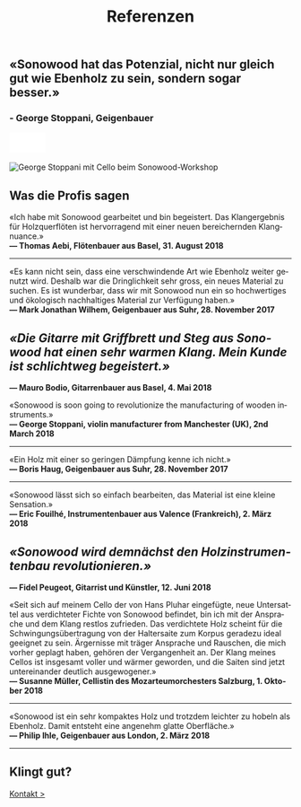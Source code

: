 ﻿---
lang: de
title: 'Referenzen'
order: 2
---

<div class="full-width-kenburns">
<div class="wrap-bg-image">

## «Sonowood hat das Potenzial, nicht nur gleich gut wie Ebenholz zu sein, sondern sogar besser.»

### \- George Stoppani, Geigenbauer

![arrow down](/assets/images/arrow-d-white.svg)

</div>
<img srcset="/assets/images/testimonial_cover2_2x.jpg"
     src="/assets/images/testimonial_cover2.jpg" alt="George Stoppani mit Cello beim Sonowood-Workshop">
</div>

<div class="full-width">
<div class="wrap -cols2">

## Was die Profis sagen

«Ich habe mit Sonowood gearbeitet und bin begeistert. Das Klangergebnis für Holzquerflöten ist hervorragend mit einer neuen bereichernden Klangnuance.»  
**— Thomas Aebi, Flötenbauer aus Basel, 31. August 2018**


-----

«Es kann nicht sein, dass eine verschwindende Art wie Ebenholz weiter genutzt wird. Deshalb war die Dringlichkeit sehr gross, ein neues Material zu suchen. Es ist wunderbar, dass wir mit Sonowood nun ein so hochwertiges und ökologisch nachhaltiges Material zur Verfügung haben.»  
**— Mark Jonathan Wilhem, Geigenbauer aus Suhr, 28. November 2017**

</div>
</div>

<div class="full-width-grey">
<div class="wrap -cols2">

## *«Die Gitarre mit Griffbrett und Steg aus Sonowood hat einen sehr warmen Klang. Mein Kunde ist schlichtweg begeistert.»*

**— Mauro Bodio, Gitarrenbauer aus Basel, 4. Mai 2018**

</div>
</div>

<div class="full-width">
<div class="wrap -cols2">


«Sonowood is soon going to revolutionize the manufacturing of wooden instruments.»  
**— George Stoppani, violin manufacturer from Manchester (UK), 2nd March 2018**

-----

«Ein Holz mit einer so geringen Dämpfung kenne ich nicht.»  
**— Boris Haug, Geigenbauer aus Suhr, 28. November 2017**

-----

«Sonowood lässt sich so einfach bearbeiten, das Material ist eine kleine Sensation.»  
**— Eric Fouilhé, Instrumentenbauer aus Valence (Frankreich), 2. März 2018**

</div>
</div>

<div class="full-width-red">
<div class="wrap -cols2">

## *«Sonowood wird demnächst den Holzinstrumentenbau revolutionieren.»*

**— Fidel Peugeot, Gitarrist und Künstler, 12. Juni 2018**

</div>
</div>

<div class="full-width">
<div class="wrap -cols2">

«Seit sich auf meinem Cello der von Hans Pluhar eingefügte, neue Untersattel aus verdichteter Fichte von Sonowood befindet, bin ich mit der Ansprache und dem Klang restlos zufrieden. Das verdichtete Holz scheint für die Schwingungsübertragung von der Haltersaite zum Korpus geradezu ideal geeignet zu sein. Ärgernisse mit träger Ansprache und Rauschen, die mich vorher geplagt haben, gehören der Vergangenheit an. Der Klang meines Cellos ist insgesamt voller und wärmer geworden, und die Saiten sind jetzt untereinander deutlich ausgewogener.»  
**— Susanne Müller, Cellistin des Mozarteumorchesters Salzburg, 1. Oktober 2018**


-----

«Sonowood ist ein sehr kompaktes Holz und trotzdem leichter zu hobeln als Ebenholz. Damit entsteht eine angenehm glatte Oberfläche.»  
**— Philip Ihle, Geigenbauer aus London, 2. März 2018**

-----


## Klingt gut?

<a class="btn -red" href="/de/contact">Kontakt ></a>

</div>
</div>
